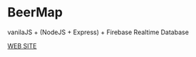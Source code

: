 # BeerMap
vanilaJS + (NodeJS + Express) + Firebase Realtime Database

[WEB SITE](http://146.56.185.15/)
